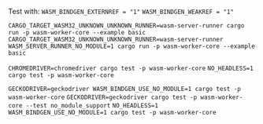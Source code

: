 Test with: `WASM_BINDGEN_EXTERNREF = "1"` `WASM_BINDGEN_WEAKREF = "1"`

`CARGO_TARGET_WASM32_UNKNOWN_UNKNOWN_RUNNER=wasm-server-runner cargo run -p wasm-worker-core --example basic`
`CARGO_TARGET_WASM32_UNKNOWN_UNKNOWN_RUNNER=wasm-server-runner WASM_SERVER_RUNNER_NO_MODULE=1 cargo run -p wasm-worker-core --example basic`

`CHROMEDRIVER=chromedriver cargo test -p wasm-worker-core`
`NO_HEADLESS=1 cargo test -p wasm-worker-core`

`GECKODRIVER=geckodriver WASM_BINDGEN_USE_NO_MODULE=1 cargo test -p wasm-worker-core`
`GECKODRIVER=geckodriver cargo test -p wasm-worker-core --test no_module_support`
`NO_HEADLESS=1 WASM_BINDGEN_USE_NO_MODULE=1 cargo test -p wasm-worker-core`
